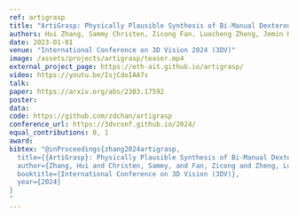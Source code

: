 ```yaml
---
ref: artigrasp
title: "ArtiGrasp: Physically Plausible Synthesis of Bi-Manual Dexterous Grasping and Articulation"
authors: Hui Zhang, Sammy Christen, Zicong Fan, Luocheng Zheng, Jemin Hwangbo, Jie Song ,Otmar Hilliges
date: 2023-01-01
venue: "International Conference on 3D Vision 2024 (3DV)"
image: /assets/projects/artigrasp/teaser.mp4
external_project_page: https://eth-ait.github.io/artigrasp/
video: https://youtu.be/IsjCdoIAA7s
talk: 
paper: https://arxiv.org/abs/2303.17592
poster: 
data: 
code: https://github.com/zdchan/artigrasp 
conference_url: https://3dvconf.github.io/2024/
equal_contributions: 0, 1
award: 
bibtex: "@inProceedings{zhang2024artigrasp,
  title={{ArtiGrasp}: Physically Plausible Synthesis of Bi-Manual Dexterous Grasping and Articulation},
  author={Zhang, Hui and Christen, Sammy, and Fan, Zicong and Zheng, Luocheng and Hwangbo, Jemin and Song, Jie, and Hilliges, Otmar},
  booktitle={International Conference on 3D Vision (3DV)},
  year={2024}
}
"
---
```

